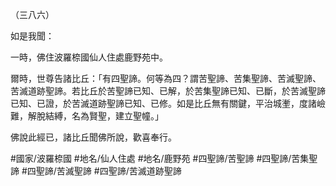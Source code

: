 （三八六）

如是我聞：

一時，佛住波羅㮈國仙人住處鹿野苑中。

爾時，世尊告諸比丘：「有四聖諦。何等為四？謂苦聖諦、苦集聖諦、苦滅聖諦、苦滅道跡聖諦。若比丘於苦聖諦已知、已解，於苦集聖諦已知、已斷，於苦滅聖諦已知、已證，於苦滅道跡聖諦已知、已修。如是比丘無有關鍵，平治城壍，度諸嶮難，解脫結縛，名為賢聖，建立聖幢。」

佛說此經已，諸比丘聞佛所說，歡喜奉行。

#國家/波羅㮈國
#地名/仙人住處
#地名/鹿野苑
#四聖諦/苦聖諦
#四聖諦/苦集聖諦
#四聖諦/苦滅聖諦
#四聖諦/苦滅道跡聖諦
